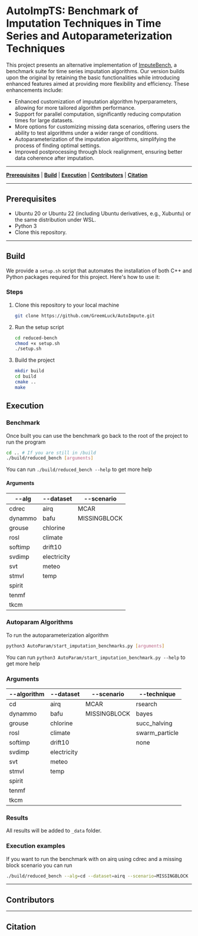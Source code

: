 # AutoImpTS:  Benchmark of Imputation Techniques in Time Series and Autoparameterization Techniques

This project presents an alternative implementation of <a href="https://github.com/eXascaleInfolab/bench-vldb20">ImputeBench</a>, a benchmark suite for time series imputation algorithms. Our version builds upon the original by retaining the basic functionalities while introducing enhanced features aimed at providing more flexibility and efficiency. These enhancements include:
- Enhanced customization of imputation algorithm hyperparameters, allowing for more tailored algorithm performance.
- Support for parallel computation, significantly reducing computation times for large datasets.
- More options for customizing missing data scenarios, offering users the ability to test algorithms under a wider range of conditions.
- Autoparameterization of the imputation algorithms, simplifying the process of finding optimal settings.
- Improved postprocessing through block realignment, ensuring better data coherence after imputation.

___

[**Prerequisites**](#prerequisites) | [**Build**](#build) | [**Execution**](#execution) | [**Contributors**](#contributors) | [**Citation**](#citation)

___

## Prerequisites

- Ubuntu 20 or Ubuntu 22 (including Ubuntu derivatives, e.g., Xubuntu) or the same distribution under WSL.
- Python 3
- Clone this repository.

___

## Build

We provide a `setup.sh` script that automates the installation of both C++ and Python packages required for this 
project. Here's how to use it:

### Steps
1. Clone this repository to your local machine
    ``` bash
   git clone https://github.com/GreemLuck/AutoImpute.git
    ```
2. Run the setup script
    ``` bash
   cd reduced-bench
   chmod +x setup.sh
   ./setup.sh
    ```
3. Build the project
    ``` bash
    mkdir build
    cd build
    cmake ..
    make
    ```

## Execution

### Benchmark

Once built you can use the benchmark go back to the root of the project to run the program
``` bash
cd .. # If you are still in /build
./build/reduced_bench [arguments]
```

You can run `./build/reduced_bench --help` to get more help

#### Arguments

 | --alg  | --dataset  |  --scenario 
 | -------- | -------- | -------- |
 | cdrec    | airq        | MCAR         |
 | dynammo  | bafu        | MISSINGBLOCK |
 | grouse   | chlorine    |              |
 | rosl     | climate     |              |
 | softimp  | drift10     |              |
 | svdimp   | electricity |              |
 | svt      | meteo       |              |
 | stmvl    | temp        |              |
 | spirit   |             |              |
 | tenmf    |             |              |
 | tkcm     |             |              |

### Autoparam Algorithms

To run the autoparameterization algorithm
``` bash
python3 AutoParam/start_imputation_benchmarks.py [arguments]
```
You can run `python3 AutoParam/start_imputation_benchmark.py --help` to get more help

### Arguments

 | --algorithm  | --dataset  |  --scenario | --technique
 | -------- | -------- | -------- | -------- |
 | cd       | airq        | MCAR         | rsearch          |
 | dynammo  | bafu        | MISSINGBLOCK | bayes            |
 | grouse   | chlorine    |              | succ_halving     |
 | rosl     | climate     |              | swarm_particle   |
 | softimp  | drift10     |              | none             |
 | svdimp   | electricity |              |                  |
 | svt      | meteo       |              |                  |
 | stmvl    | temp        |              |                  |
 | spirit   |             |              |                  |
 | tenmf    |             |              |                  |
 | tkcm     |             |              |                  |


### Results
All results will be added to `_data` folder. 

### Execution examples

If you want to run the benchmark with on airq using cdrec and a missing block scenario you can run
``` bash
./build/reduced_bench --alg=cd --dataset=airq --scenario=MISSINGBLOCK
```
___

## Contributors

___

## Citation
